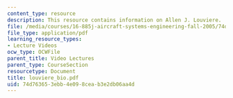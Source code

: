 ```yaml
---
content_type: resource
description: This resource contains information on Allen J. Louviere.
file: /media/courses/16-885j-aircraft-systems-engineering-fall-2005/74d763653ebb4e098ceab3e2db06aa4d_louviere_bio.pdf
file_type: application/pdf
learning_resource_types:
- Lecture Videos
ocw_type: OCWFile
parent_title: Video Lectures
parent_type: CourseSection
resourcetype: Document
title: louviere_bio.pdf
uid: 74d76365-3ebb-4e09-8cea-b3e2db06aa4d
---
```

